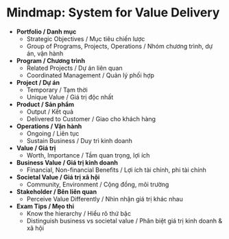 # Mindmap: System for Value Delivery

- **Portfolio / Danh mục**
  - Strategic Objectives / Mục tiêu chiến lược
  - Group of Programs, Projects, Operations / Nhóm chương trình, dự án, vận hành
- **Program / Chương trình**
  - Related Projects / Dự án liên quan
  - Coordinated Management / Quản lý phối hợp
- **Project / Dự án**
  - Temporary / Tạm thời
  - Unique Value / Giá trị độc nhất
- **Product / Sản phẩm**
  - Output / Kết quả
  - Delivered to Customer / Giao cho khách hàng
- **Operations / Vận hành**
  - Ongoing / Liên tục
  - Sustain Business / Duy trì kinh doanh
- **Value / Giá trị**
  - Worth, Importance / Tầm quan trọng, lợi ích
- **Business Value / Giá trị kinh doanh**
  - Financial, Non-financial Benefits / Lợi ích tài chính, phi tài chính
- **Societal Value / Giá trị xã hội**
  - Community, Environment / Cộng đồng, môi trường
- **Stakeholder / Bên liên quan**
  - Perceive Value Differently / Nhìn nhận giá trị khác nhau
- **Exam Tips / Mẹo thi**
  - Know the hierarchy / Hiểu rõ thứ bậc
  - Distinguish business vs societal value / Phân biệt giá trị kinh doanh & xã hội 